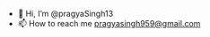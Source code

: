 - 👋 Hi, I’m @pragyaSingh13
- 📫 How to reach me pragyasingh959@gmail.com

<!---
pragyaSingh13/pragyaSingh13 is a ✨ special ✨ repository because its `README.md` (this file) appears on your GitHub profile.
You can click the Preview link to take a look at your changes.
--->
